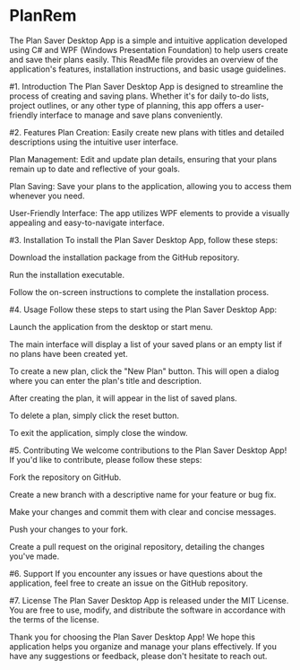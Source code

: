 # PlanRem

The Plan Saver Desktop App is a simple and intuitive application developed using C# and WPF (Windows Presentation Foundation) to help users create and save their plans easily. This ReadMe file provides an overview of the application's features, installation instructions, and basic usage guidelines.


#1. Introduction
The Plan Saver Desktop App is designed to streamline the process of creating and saving plans. Whether it's for daily to-do lists, project outlines, or any other type of planning, this app offers a user-friendly interface to manage and save plans conveniently.

#2. Features
Plan Creation: Easily create new plans with titles and detailed descriptions using the intuitive user interface.

Plan Management: Edit and update plan details, ensuring that your plans remain up to date and reflective of your goals.

Plan Saving: Save your plans to the application, allowing you to access them whenever you need.

User-Friendly Interface: The app utilizes WPF elements to provide a visually appealing and easy-to-navigate interface.

#3. Installation
To install the Plan Saver Desktop App, follow these steps:

Download the installation package from the GitHub repository.

Run the installation executable.

Follow the on-screen instructions to complete the installation process.

#4. Usage
Follow these steps to start using the Plan Saver Desktop App:

Launch the application from the desktop or start menu.

The main interface will display a list of your saved plans or an empty list if no plans have been created yet.

To create a new plan, click the "New Plan" button. This will open a dialog where you can enter the plan's title and description.

After creating the plan, it will appear in the list of saved plans.

To delete a plan, simply click the reset button.

To exit the application, simply close the window.

#5. Contributing
We welcome contributions to the Plan Saver Desktop App! If you'd like to contribute, please follow these steps:

Fork the repository on GitHub.

Create a new branch with a descriptive name for your feature or bug fix.

Make your changes and commit them with clear and concise messages.

Push your changes to your fork.

Create a pull request on the original repository, detailing the changes you've made.

#6. Support
If you encounter any issues or have questions about the application, feel free to create an issue on the GitHub repository.

#7. License
The Plan Saver Desktop App is released under the MIT License. You are free to use, modify, and distribute the software in accordance with the terms of the license.

Thank you for choosing the Plan Saver Desktop App! We hope this application helps you organize and manage your plans effectively. If you have any suggestions or feedback, please don't hesitate to reach out.
